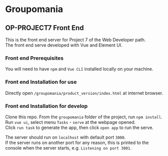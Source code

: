 # Groupomania

## OP-PROJECT7 Front End

This is the front end server for Project 7 of the Web Developer path.  
The front end serve developed with Vue and Element UI.

### Front end Prerequisites ###

You will need to have `npm` and `Vue CLI` installed locally on your machine.

### Front end Installation for use ###

Directly open `/groupomania/product_version/index.html` at internet browser.

### Front end Installation for develop ###

Clone this repo. From the `groupomania` folder of the project, run `npm install`.  
Run `vue ui`, select menu `Tasks` - `serve` at the webpage opened.   
Click `run task` to generate the app, then click `open app` to run the serve.

The server should run on `localhost` with default port `3000`.  
If the server runs on another port for any reason, this is printed to the
console when the server starts, e.g. `Listening on port 3001`.
